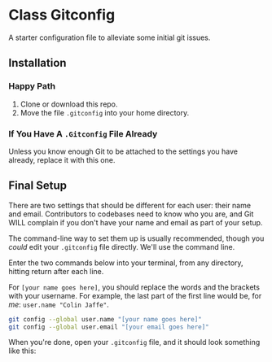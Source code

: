 # Class Gitconfig

A starter configuration file to alleviate some initial git issues.

## Installation

### Happy Path

1. Clone or download this repo.
2. Move the file `.gitconfig` into your home directory.

### If You Have A `.Gitconfig` File Already

Unless you know enough Git to be attached to the settings you have already, replace it with this one.

## Final Setup

There are two settings that should be different for each user: their name and email. Contributors to codebases need to know who you are, and Git WILL complain if you don't have your name and email as part of your setup.

The command-line way to set them up is usually recommended, though you _could_ edit your `.gitconfig` file directly. We'll use the command line.

Enter the two commands below into your terminal, from any directory, hitting return after each line.

For `[your name goes here]`, you should replace the words and the brackets with your username. For example, the last part of the first line would be, for _me_: `user.name "Colin Jaffe"`.

``` sh
git config --global user.name "[your name goes here]"
git config --global user.email "[your email goes here]"
```

When you're done, open your `.gitconfig` file, and it should look something like this:

